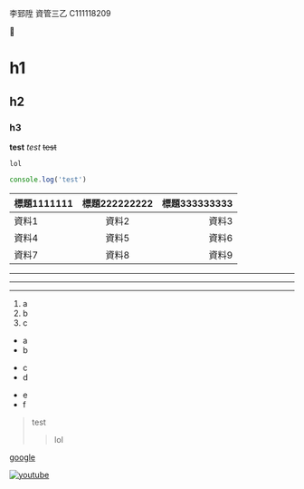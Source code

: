 李郅陞 資管三乙 C111118209

🤔

# h1
## h2
### h3

**test**
*test*
~~test~~

`lol`


```js
console.log('test')
```

| 標題1111111 | 標題222222222 | 標題333333333 |
| :-------- | :--------: | --------: |
| 資料1    | 資料2    | 資料3    |
| 資料4    | 資料5    | 資料6    |
| 資料7    | 資料8    | 資料9    |

---
***
___

1. a
2. b
3. c

* a
* b
+ c
+ d
- e
- f

> test
>> lol


[google](https://www.google.com/)

[![youtube](https://img.youtube.com/vi/dQw4w9WgXcQ/maxresdefault.jpg)](https://www.youtube.com/watch?v=dQw4w9WgXcQ)
